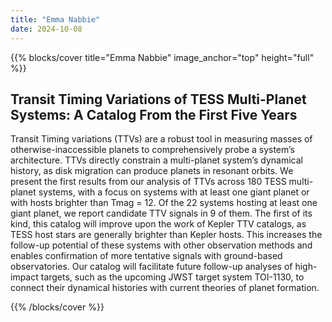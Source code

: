 ```yaml
---
title: "Emma Nabbie"
date: 2024-10-08
---
```


{{% blocks/cover title="Emma Nabbie" image_anchor="top" height="full" %}}

## Transit Timing Variations of TESS Multi-Planet Systems: A Catalog From the First Five Years

Transit Timing variations (TTVs) are a robust tool in measuring masses of otherwise-inaccessible planets to comprehensively probe a system’s architecture. TTVs directly constrain a multi-planet system’s dynamical history, as disk migration can produce planets in resonant orbits. We present the first results from our analysis of TTVs across 180 TESS multi-planet systems, with a focus on systems with at least one giant planet or with hosts brighter than Tmag = 12. Of the 22 systems hosting at least one giant planet, we report candidate TTV signals in 9 of them. The first of its kind, this catalog will improve upon the work of Kepler TTV catalogs, as TESS host stars are generally brighter than Kepler hosts. This increases the follow-up potential of these systems with other observation methods and enables confirmation of more tentative signals with ground-based observatories. Our catalog will facilitate future follow-up analyses of high-impact targets, such as the upcoming JWST target system TOI-1130, to connect their dynamical histories with current theories of planet formation.

{{% /blocks/cover %}}
                    